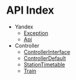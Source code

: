 API Index
=========

* Yandex
    * [Exception](Yandex-Exception.md)
    * [Api](Yandex-Api.md)
* Controller
    * [ControllerInterface](Controller-ControllerInterface.md)
    * [ControllerDefault](Controller-ControllerDefault.md)
    * [StationTimetable](Controller-StationTimetable.md)
    * [Train](Controller-Train.md)

